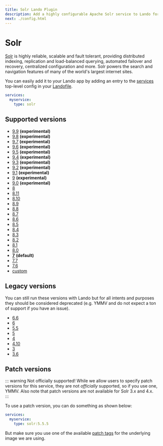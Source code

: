 ```yaml
---
title: Solr Lando Plugin
description: Add a highly configurable Apache Solr service to Lando for local development with all the power of Docker and Docker Compose.
next: ./config.html
---
```


# Solr

[Solr](https://solr.apache.org/) is highly reliable, scalable and fault tolerant, providing distributed indexing, replication and load-balanced querying, automated failover and recovery, centralized configuration and more. Solr powers the search and navigation features of many of the world's largest internet sites.

You can easily add it to your Lando app by adding an entry to the [services](https://docs.lando.dev/core/v3/services/lando.html) top-level config in your [Landofile](https://docs.lando.dev/core/v3).

```yaml
services:
  myservice:
    type: solr
```

## Supported versions

*   [9.9](https://hub.docker.com/_/solr/) **(experimental)**
*   [9.8](https://hub.docker.com/_/solr/) **(experimental)**
*   [9.7](https://hub.docker.com/_/solr/) **(experimental)**
*   [9.6](https://hub.docker.com/_/solr/) **(experimental)**
*   [9.5](https://hub.docker.com/_/solr/) **(experimental)**
*   [9.4](https://hub.docker.com/_/solr/) **(experimental)**
*   [9.3](https://hub.docker.com/_/solr/) **(experimental)**
*   [9.2](https://hub.docker.com/_/solr/) **(experimental)**
*   [9.1](https://hub.docker.com/_/solr/) **(experimental)**
*   [9](https://hub.docker.com/_/solr/) **(experimental)**
*   [9.0](https://hub.docker.com/_/solr/) **(experimental)**
*   [8](https://hub.docker.com/_/solr/)
*   [8.11](https://hub.docker.com/_/solr/)
*   [8.10](https://hub.docker.com/_/solr/)
*   [8.9](https://hub.docker.com/_/solr/)
*   [8.8](https://hub.docker.com/_/solr/)
*   [8.7](https://hub.docker.com/_/solr/)
*   [8.6](https://hub.docker.com/_/solr/)
*   [8.5](https://hub.docker.com/_/solr/)
*   [8.4](https://hub.docker.com/_/solr/)
*   [8.3](https://hub.docker.com/_/solr/)
*   [8.2](https://hub.docker.com/_/solr/)
*   [8.1](https://hub.docker.com/_/solr/)
*   [8.0](https://hub.docker.com/_/solr/)
*   **[7](https://hub.docker.com/_/solr/)** **(default)**
*   [7.7](https://hub.docker.com/_/solr/)
*   [7.6](https://hub.docker.com/_/solr/)
*   [custom](https://docs.lando.dev/core/v3/services/lando.html#overrides)

## Legacy versions

You can still run these versions with Lando but for all intents and purposes they should be considered deprecated (e.g. YMMV and do not expect a ton of support if you have an issue).

*   [6.6](https://hub.docker.com/_/solr/)
*   [6](https://hub.docker.com/_/solr/)
*   [5.5](https://hub.docker.com/_/solr/)
*   [5](https://hub.docker.com/_/solr/)
*   [4](https://hub.docker.com/r/actency/docker-solr)
*   [4.10](https://hub.docker.com/r/actency/docker-solr)
*   [3](https://hub.docker.com/r/actency/docker-solr)
*   [3.6](https://hub.docker.com/r/actency/docker-solr)

## Patch versions

::: warning Not officially supported!
While we allow users to specify patch versions for this service, they are not *officially* supported, so if you use one, YMMV. Also note that patch versions are not available for Solr 3.x and 4.x.
:::

To use a patch version, you can do something as shown below:

```yaml
services:
  myservice:
    type: solr:5.5.5
```

But make sure you use one of the available [patch tags](https://hub.docker.com/_/solr/tags) for the underlying image we are using.

